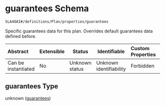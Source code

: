 # guarantees Schema

```txt
SLA4OAI#/definitions/Plan/properties/guarantees
```

Specific guarantees data for this plan. Overrides default guarantees data defined before.


| Abstract            | Extensible | Status         | Identifiable            | Custom Properties | Additional Properties | Access Restrictions | Defined In                                                                       |
| :------------------ | ---------- | -------------- | ----------------------- | :---------------- | --------------------- | ------------------- | -------------------------------------------------------------------------------- |
| Can be instantiated | No         | Unknown status | Unknown identifiability | Forbidden         | Allowed               | none                | [SLA4OAI.schema.json\*](../../../out/SLA4OAI.schema.json "open original schema") |

## guarantees Type

unknown ([guarantees](sla4oai-definitions-plan-properties-guarantees.md))
